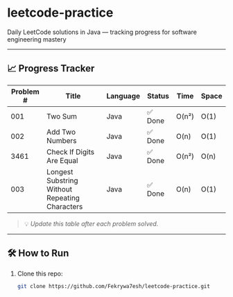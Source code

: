 # leetcode-practice

Daily LeetCode solutions in Java — tracking progress for software engineering mastery

---

## 📈 Progress Tracker

| Problem # | Title                     | Language | Status     | Time   | Space |
|-----------|---------------------------|----------|------------|--------|-------|
| 001       | Two Sum                   | Java     | ✅ Done    | O(n²)  | O(1)  |
| 002       | Add Two Numbers           | Java     | ✅ Done | O(n) | O(1) |
| 3461      | Check If Digits Are Equal | Java     | ✅ Done    | O(n²)  | O(n)  |
| 003 | Longest Substring Without Repeating Characters | Java | ✅ Done  | O(n) | O(1) |
> 💡 *Update this table after each problem solved.*

---

## 🛠 How to Run

1. Clone this repo:  
   ```bash
   git clone https://github.com/Fekrywa7esh/leetcode-practice.git
